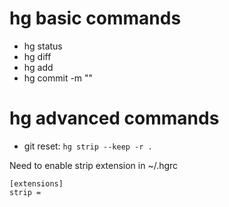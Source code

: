 # hg basic commands
* hg status
* hg diff
* hg add
* hg commit -m ""

# hg advanced commands
* git reset: ```hg strip --keep -r .```

Need to enable strip extension in ~/.hgrc
```
[extensions]
strip =
```

